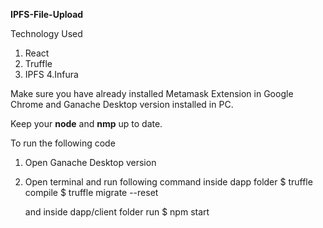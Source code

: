  <strong>IPFS-File-Upload </strong>

Technology Used
1. React
2. Truffle
3. IPFS
4.Infura

Make sure you have already installed Metamask Extension in Google Chrome
and Ganache Desktop version installed in PC.

Keep your <strong>node</strong> and <strong>nmp</strong> up to date.

To run the following code 
1. Open Ganache Desktop version
2. Open terminal and run following command
   inside dapp folder
   $ truffle compile
   $ truffle migrate --reset

    and inside dapp/client folder run 
    $ npm start
    
